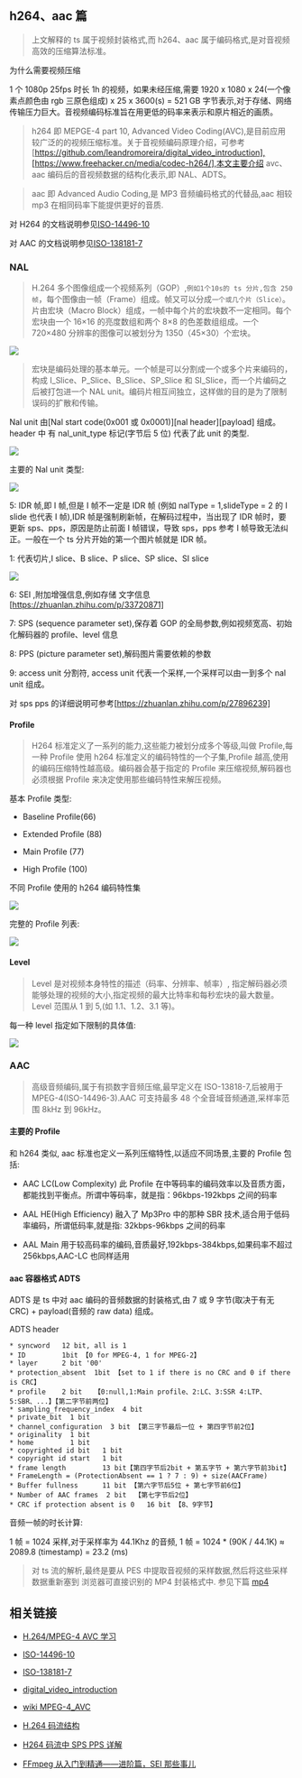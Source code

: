 ## h264、aac 篇

> 上文解释的 ts 属于视频封装格式,而 h264、aac 属于编码格式,是对音视频高效的压缩算法标准。

为什么需要视频压缩

1 个 1080p 25fps 时长 1h 的视频，如果未经压缩,需要 1920 x 1080 x 24(一个像素点颜色由 rgb 三原色组成) x 25 x 3600(s) = 521 GB 字节表示,对于存储、网络传输压力巨大。音视频编码标准旨在用更低的码率来表示和原片相近的画质。

> h264 即 MEPGE-4 part 10, Advanced Video Coding(AVC),是目前应用较广泛的的视频压缩标准。关于音视频编码原理介绍，可参考[https://github.com/leandromoreira/digital_video_introduction],[https://www.freehacker.cn/media/codec-h264/],本文主要介绍 avc、aac 编码后的音视频数据的结构化表示,即 NAL、ADTS。

> aac 即 Advanced Audio Coding,是 MP3 音频编码格式的代替品,aac 相较 mp3 在相同码率下能提供更好的音质.

对 H264 的文档说明参见[ISO-14496-10](https://www.iso.org/standard/75400.html)

对 AAC 的文档说明参见[ISO-138181-7](https://www.iso.org/standard/43345.html)

### NAL

> H.264 多个图像组成一个视频系列（GOP）,`例如1个10s的 ts 分片,包含 250帧`，每个图像由一帧（Frame）组成。帧又可以分成`一个或几个片（Slice）`。片由宏块（Macro Block）组成，一帧中每个片的宏块数不一定相同。每个宏块由一个 16×16 的亮度数组和两个 8×8 的色差数组组成。一个 720×480 分辨率的图像可以被划分为 1350（45×30）个宏块。

![](./img/h264_3.png)

> 宏块是编码处理的基本单元。一个帧是可以分割成一个或多个片来编码的，构成 I_Slice、P_Slice、B_Slice、SP_Slice 和 SI_Slice，而一个片编码之后被打包进一个 NAL unit。编码片相互间独立，这样做的目的是为了限制误码的扩散和传输。

Nal unit 由[Nal start code(0x001 或 0x0001)][nal header][payload] 组成。 header 中 有 nal_unit_type 标记(字节后 5 位) 代表了此 unit 的类型.

![](./img/h264_2.png)

主要的 Nal unit 类型:

![](./img/h264_1.png)

5: IDR 帧,即 I 帧,但是 I 帧不一定是 IDR 帧 (例如 nalType = 1,slideType = 2 的 I slide 也代表 I 帧),IDR 帧是强制刷新帧，在解码过程中，当出现了 IDR 帧时，要更新 sps、pps，原因是防止前面 I 帧错误，导致 sps，pps 参考 I 帧导致无法纠正。一般在一个 ts 分片开始的第一个图片帧就是 IDR 帧。

1: 代表切片,I slice、B slice、P slice、SP slice、SI slice

![](./img/h264_4.png)

6: SEI ,附加增强信息,例如存储 文字信息 [https://zhuanlan.zhihu.com/p/33720871]

7: SPS (sequence parameter set),保存着 GOP 的全局参数,例如视频宽高、初始化解码器的 profile、level 信息

8: PPS (picture parameter set),解码图片需要依赖的参数

9: access unit 分割符, access unit 代表一个采样,一个采样可以由一到多个 nal unit 组成。

对 sps pps 的详细说明可参考[https://zhuanlan.zhihu.com/p/27896239]

#### Profile

> H264 标准定义了一系列的能力,这些能力被划分成多个等级,叫做 Profile,每一种 Profile 使用 h264 标准定义的编码特性的一个子集,Profile 越高,使用的编码压缩特性越高级。编码器会基于指定的 Profile 来压缩视频,解码器也必须根据 Profile 来决定使用那些编码特性来解压视频。

基本 Profile 类型:

- Baseline Profile(66)

- Extended Profile (88)

- Main Profile (77)

- High Profile (100)

不同 Profile 使用的 h264 编码特性集

![](./img/h264_6.png)

完整的 Profile 列表:

![](./img/h264_5.png)

#### Level

> Level 是对视频本身特性的描述（码率、分辨率、帧率）, 指定解码器必须能够处理的视频的大小,指定视频的最大比特率和每秒宏块的最大数量。Level 范围从 1 到 5,(如 1.1、1.2、3.1 等)。

每一种 level 指定如下限制的具体值:

![](./img/h264_7.png)

### AAC

> 高级音频编码,属于有损数字音频压缩,最早定义在 ISO-13818-7,后被用于 MPEG-4(ISO-14496-3).AAC 可支持最多 48 个全音域音频通道,采样率范围 8kHz 到 96kHz。

#### 主要的 Profile

和 h264 类似, aac 标准也定义一系列压缩特性,以适应不同场景,主要的 Profile 包括:

- AAC LC(Low Complexity) 此 Profile 在中等码率的编码效率以及音质方面，都能找到平衡点。所谓中等码率，就是指：96kbps-192kbps 之间的码率

- AAL HE(High Efficiency) 融入了 Mp3Pro 中的那种 SBR 技术,适合用于低码率编码，所谓低码率,就是指: 32kbps-96kbps 之间的码率

- AAL Main 用于较高码率的编码,音质最好,192kbps-384kbps,如果码率不超过 256kbps,AAC-LC 也同样适用

#### aac 容器格式 ADTS

ADTS 是 ts 中对 aac 编码的音频数据的封装格式,由 7 或 9 字节(取决于有无 CRC) + payload(音频的 raw data) 组成。

ADTS header

```
* syncword   12 bit, all is 1
* ID         1bit 【0 for MPEG-4, 1 for MPEG-2】
* layer      2 bit '00'
* protection_absent  1bit 【set to 1 if there is no CRC and 0 if there is CRC】
* profile    2 bit   【0:null,1:Main profile、2:LC、3:SSR 4:LTP、5:SBR、...】【第二字节前两位】
* sampling_frequency_index  4 bit
* private_bit  1 bit
* channel_configuration  3 bit 【第三字节最后一位 + 第四字节前2位】
* originality  1 bit
* home         1 bit
* copyrighted id bit   1 bit
* copyright id start   1 bit
* frame length         13 bit【第四字节后2bit + 第五字节 + 第六字节前3bit】
* FrameLength = (ProtectionAbsent == 1 ? 7 : 9) + size(AACFrame)
* Buffer fullness      11 bit 【第六字节后5位 + 第七字节前6位】
* Number of AAC frames  2 bit  【第七字节后2位】
* CRC if protection absent is 0   16 bit 【8、9字节】

```

音频一帧的时长计算:

1 帧 = 1024 采样,对于采样率为 44.1Khz 的音频, 1 帧 = 1024 \* (90K / 44.1K) ≈ 2089.8 (timestamp) = 23.2 (ms)

> 对 ts 流的解析,最终是要从 PES 中提取音视频的采样数据,然后将这些采样数据重新塞到 浏览器可直接识别的 MP4 封装格式中. 参见下篇 [mp4](./mp4.md)

## 相关链接

- [H.264/MPEG-4 AVC 学习](https://www.freehacker.cn/media/codec-h264/)

- [ISO-14496-10](https://www.iso.org/standard/75400.html)

- [ISO-138181-7](https://www.iso.org/standard/43345.html)

- [digital_video_introduction](https://github.com/leandromoreira/digital_video_introduction)

- [wiki MPEG-4_AVC](https://en.wikipedia.org/wiki/H.264/MPEG-4_AVC)

- [H.264 码流结构](https://juejin.im/post/5a8fe66b6fb9a0633e51eadc)

- [H264 码流中 SPS PPS 详解](https://zhuanlan.zhihu.com/p/27896239)

- [FFmpeg 从入门到精通——进阶篇，SEI 那些事儿](https://zhuanlan.zhihu.com/p/33720871)
